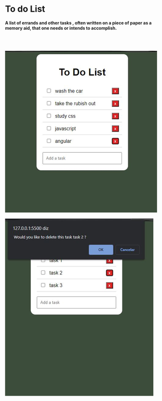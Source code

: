 # To do List
#### A list of errands and other tasks , often written on a piece of paper as a memory aid, that one needs or intends to accomplish. 
<br>
<br>

![screenshot1](https://github.com/matheusmacario/to-do-list/blob/main/screenshot1.JPG) 
<br>
<br>
![screenshot2](https://github.com/matheusmacario/to-do-list/blob/main/screenshot2.JPG)



